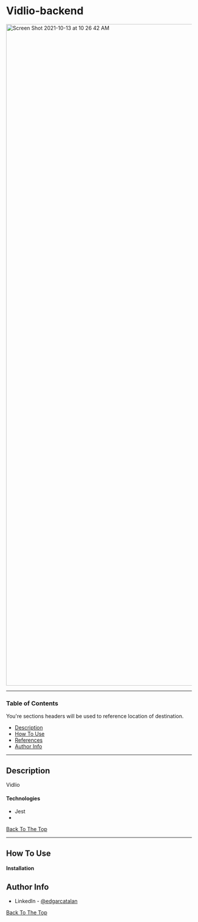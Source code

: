 # Vidlio-backend

<img width="1792" alt="Screen Shot 2021-10-13 at 10 26 42 AM" src="https://user-images.githubusercontent.com/40044944/137184864-9435ebfa-4ee9-489f-acfb-af0164b0aa5f.png">

---

### Table of Contents
You're sections headers will be used to reference location of destination.

- [Description](#description)
- [How To Use](#how-to-use)
- [References](#references)
- [Author Info](#author-info)

---

## Description

Vidlio


#### Technologies

- Jest
-

[Back To The Top](#read-me-template)

---

## How To Use

#### Installation

## Author Info

- LinkedIn - [@edgarcatalan](https://www.linkedin.com/in/edgarcatalan10/)

[Back To The Top](#read-me-template)
